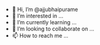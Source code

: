 - 👋 Hi, I’m @ajjubhaipurame
- 👀 I’m interested in ...
- 🌱 I’m currently learning ...
- 💞️ I’m looking to collaborate on ...
- 📫 How to reach me ...

<!---
ajjubhaipurame/ajjubhaipurame is a ✨ special ✨ repository because its `README.md` (this file) appears on your GitHub profile.
You can click the Preview link to take a look at your changes.
--->
